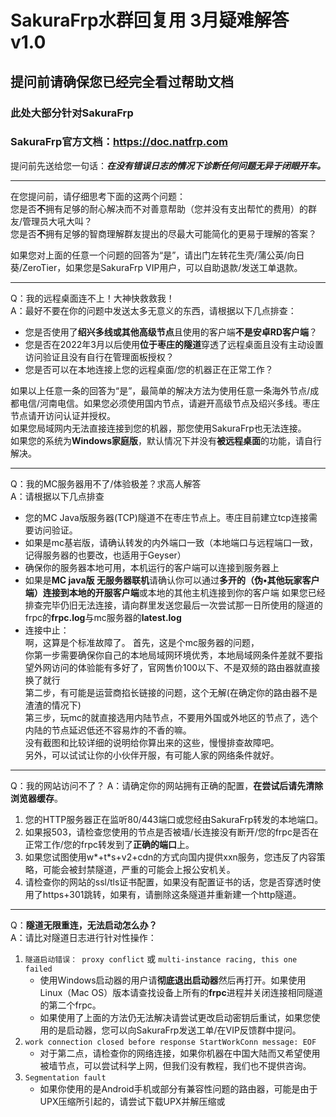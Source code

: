 # SakuraFrp水群回复用 3月疑难解答 v1.0
## 提问前请确保您已经完全看过帮助文档  
### 此处大部分针对SakuraFrp
### SakuraFrp官方文档：https://doc.natfrp.com

提问前先送给您一句话：***在没有错误日志的情况下诊断任何问题无异于闭眼开车。***

---
在您提问前，请仔细思考下面的这两个问题：  
您是否**不**拥有足够的耐心解决而不对善意帮助（您并没有支出帮忙的费用）的群友/管理员大吼大叫？  
您是否**不**拥有足够的智商理解群友提出的尽最大可能简化的更易于理解的答案？

如果您对上面的任意一个问题的回答为“是”，请出门左转花生壳/蒲公英/向日葵/ZeroTier，如果您是SakuraFrp VIP用户，可以自助退款/发送工单退款。

---
Q：我的远程桌面连不上！大神快救救我！  
A：最好不要在你的问题中发送太多无意义的东西，请根据以下几点排查： 
+ 您是否使用了**绍兴多线或其他高级节点**且使用的客户端**不是安卓RD客户端**？
+ 您是否在2022年3月以后使用**位于枣庄的隧道**穿透了远程桌面且没有主动设置访问验证且没有自行在管理面板授权？
+ 您是否可以在本地连接上您的远程桌面/您的机器正在正常工作？

如果以上任意一条的回答为“是”，最简单的解决方法为使用任意一条海外节点/成都电信/河南电信。如果您必须使用国内节点，请避开高级节点及绍兴多线。枣庄节点请开访问认证并授权。  
如果您局域网内无法直接连接到您的机器，那您使用SakuraFrp也无法连接。  
如果您的系统为**Windows家庭版**，默认情况下并没有**被远程桌面**的功能，请自行解决。

---

Q：我的MC服务器用不了/体验极差？求高人解答  
A：请根据以下几点排查  
+ 您的MC Java版服务器(TCP)隧道不在枣庄节点上。枣庄目前建立tcp连接需要访问验证。
+ 如果是mc基岩版，请确认转发的内外端口一致（本地端口与远程端口一致，记得服务器的也要改，也适用于Geyser）
+ 确保你的服务器本地可用，本机运行的客户端可以连接到服务器上
+ 如果是**MC java版 无服务器联机**请确认你可以通过**多开的（伪•其他玩家客户端）**连接到本地的**开服客户端**或本地的其他主机连接到你的客户端
如果您已经排查完毕仍旧无法连接，请向群里发送您最后一次尝试那一日所使用的隧道的frpc的**frpc.log**与mc服务器的**latest.log**
+ 连接中止：  
啊，这算是个标准故障了。
首先，这是个mc服务器的问题，  
你第一步需要确保你自己的本地局域网环境优秀，本地局域网条件差就不要指望外网访问的体验能有多好了，官网售价100以下、不是双频的路由器就直接换了就行  
第二步，有可能是运营商掐长链接的问题，这个无解(在确定你的路由器不是渣渣的情况下)  
第三步，玩mc的就直接选用内陆节点，不要用外国或外地区的节点了，选个内陆的节点延迟低还不容易炸的不香的嘛。  
没有截图和比较详细的说明给你算出来的这些，慢慢排查故障吧。  
另外，可以试试让你的小伙伴开服，有可能人家的网络条件就好。

---

Q：我的网站访问不了？
A：请确定你的网站拥有正确的配置，**在尝试后请先清除浏览器缓存**。
1. 您的HTTP服务器正在监听80/443端口或您经由SakuraFrp转发的本地端口。
2. 如果报503，请检查您使用的节点是否被墙/长连接没有断开/您的frpc是否在正常工作/您的frpc转发到了**正确的端口**上。
3. 如果您试图使用w*+t*s+v2+cdn的方式向国内提供xxn服务，您违反了内容策略，可能会被封禁隧道，严重的可能会上报公安机关。
4. 请检查你的网站的ssl/tls证书配置，如果没有配置证书的话，您是否穿透时使用了https+301跳转，如果有，请删除这条隧道并重新建一个http隧道。

---

Q：**隧道无限重连，无法启动怎么办？**  
A：请比对隧道日志进行针对性操作：
1. `隧道启动错误： proxy conflict` 或 `multi-instance racing, this one failed`  
    + 使用Windows启动器的用户请**彻底退出启动器**然后再打开。如果使用Linux（Mac OS）版本请查找设备上所有的**frpc**进程并关闭连接相同隧道的第二个frpc。
    + 如果使用了上面的方法仍无法解决请尝试更改启动密钥后重试，如果您使用的是启动器，您可以向SakuraFrp发送工单/在VIP反馈群中提问。
2. `work connection closed before response StartWorkConn message: EOF`
    + 对于第二点，请检查你的网络连接，如果你机器在中国大陆而又希望使用被墙节点，可以尝试科学上网，但我们没有教程，我们也不提供咨询。
3. `Segmentation fault`
    + 如果你使用的是Android手机或部分有兼容性问题的路由器，可能是由于UPX压缩所引起的，请尝试下载UPX并解压缩或

